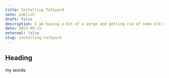 ```yaml
---
title: Installing Talkyard
note: publish
draft: false
description: I am having a bit of a purge and getting rid of some old camera gear that I seldom use now
date: 2023-09-15
external: false
slug: installing-talkyard
---
```

## Heading
my words 